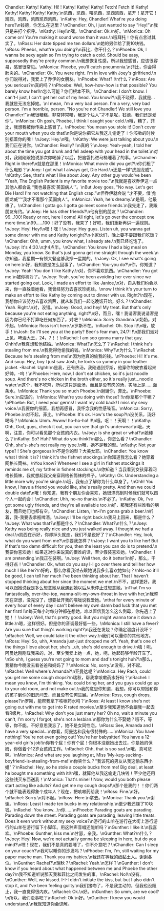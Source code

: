 Chandler: Kathy! Kathy! Hi! ! Kathy! Kathy! Kathy! Fetch! Fetch it! Kathy! Kathy! Kathy! Kathy! Kathy.\n凯西，凯西，喂凯西，凯西凯西，拿开！拿开它！凯西，凯西，凯西凯西凯西。\nKathy: Hey, Chandler! What're you doing here?\n钱德，你怎么在这里？\nChandler: Oh, I just wanted to say "Hey!"\n我只是来打个招呼。\nKathy: Hey!\n嘿。\nChandler: Ok.\n好。\nMonica: Oh come on! You're making it sound worse than it was.\n哦拜托！你有点言过其实了。\nRoss: Her date tipped me ten dollars.\n她的男伴给了我10块钱。\nRoss: Pheebs, what're you doing?\n菲比，你干什么？\nPhoebe: Ok, I wanna be sexy again so I'm trying to catch a cold. Should be easy, supposedly they're pretty common.\n我想恢复性感，所以我想感冒，应该很容易，感冒很常见。\nMonica: Phoebe, you'll catch pneumonia.\n菲比，你会得肺炎的。\nChandler: Ok. You were right. I'm in love with Joey's girlfriend.\n你们说得对，我爱上了乔伊的女朋友。\nPhoebe: What? !\n什么？\nRoss: Are you serious?\n真的吗？\nPhoebe: Well, how-how-how is that possible? You barely know her!\n怎么可能？你们根本不熟。\nChandler: I don't know. I can't-I just, I can't get her out of my head. You know?\n我不晓得，我就是…我就是无法忘掉她。\nI mean, I'm a very bad person. I'm a very, very bad person. I'm a horrible, person. "No you're not Chandler! We still love you Chandler!"\n我很糟糕，非常非常糟，我是个烂人“才不是呢，钱德，我们还是爱你”。\nMonica: Oh gosh, Phoebe, I think I caught your cold.\n哦，糟了，菲比，我想我被你传染上感冒了。\nPhoebe: You mean you stole it! Don't cover your mouth when you do that!\n你是说你把它从我这儿偷走了！你咳嗽的时候别捂着你的嘴！\nJoey: Hey.\n嘿。\nKathy: We were just talking about you.\n我们正在说你。\nChandler: Really? !\n真的？\nJoey: Yeah-yeah, I told her about the time you got drunk and fell asleep with your head in the toilet.\n对对，我刚刚跟她说那次你喝醉了以后，把脑袋扎进马桶睡着了的事。\nChandler: Right in there!\n就是在那里！\nMonica: What movie did you get?\n你们租了什么电影？\nJoey: I got what I always get, Die Hard.\n还是一样“虎胆龙威”。\nKathy: See, that's what I like about Joey. Any other guy would've been "Yeah, The English Patient is my favorite movie too."\n我就是喜欢乔伊这一点其他人都会说 “我也最喜欢‘英国病人’”。\nBut Joey goes, "No way. Let's get Die Hard! I'm not watching that English crap."\n但乔伊就会说 “才不要，借‘虎胆龙威’”“我才不看那个英国病人”。\nMonica: Yeah, he's dreamy.\n是啊，他最棒了。\nChandler: I gotta go. I gotta go meet some friends.\n我先走了，我跟朋友有约。\nJoey: He has other friends?\n他有别的朋友？\nChandler: 99...100! Ready or not, here I come! All right, let's go over the concept one more time.\n99......100！好了没有，我来了！好吧，我们重新再讲一遍规则。\nJoey: Hey! Hey!\n嘿！嘿！\nJoey: Hey guys. Listen uh, you wanna get some dinner with me and Kathy tonight?\n小家伙们，晚上要不要跟我们吃饭？\nChandler: Ohh, umm, you know what, I already ate.\n我已经吃饱了。\nJoey: It's 4:30.\n才4点半。\nChandler: You know I had a big meal on Monday, you know. So that's just gonna get me straight through the week.\n你知道，我星期一有顿大餐这够我撑一星期的。\nJoey: Ok, I see what's going on here.\n好，我知道是怎么回事了。\nChandler: You-you do?\n你，你知道？\nJoey: Yeah! You don't like Kathy.\n对，你不喜欢凯西。\nChandler: You got me.\n被你猜对了。\nJoey: Yeah, you've been avoiding her ever since we started going out. Look, I made an effort to like Janice,\n对，自从我们约会以来，你一直躲着她看，我曾经努力去喜欢珍妮丝。\nnow I think it's your turn to make an effort to like Kathy by coming out to dinner with us. Right?\n现在，我想你应该努力去喜欢凯茜，就从和我们一起吃晚饭开始，好么？\nChandler: Yeah. Right.\n对，没错。\nJoey: Good, and hey! My treat. But that's only because you're not eating anything, right?\n好，而且，嘿！我请客我说请客是因为你已经不打算吃任何东西了，对吧？\nMonica: Sorry Grandma.\n奶奶，对不起。\nMonica: Ross isn't here.\n罗斯不在。\nRachel: Oh. Stop it!\n哦，放手！\nJosh: So I'll see you at the party? Beer's fear man, 24/7! !\n那我们派对上见，啤酒大王，24，7！！\nRachel: I am soo gonna marry that guy. Ohhh!\n我真想和他结婚。\nMonica: What?\n怎么了？\nRachel: I think he's stealing from me.\n我觉得他偷我的钱。\nMonica: Why?\n为什么？\nRachel: Because he's stealing from me!\n因为他真的偷我的钱。\nPhoebe: Hi! It's me. And soup. Hey, boy I just saw Josh, he looks so yummy in your leather jacket. -Rachel: Ughh!\n是我，还有热汤，我刚遇到乔斯，他穿你的皮衣看起来好帅。-呜！\nPhoebe: Here, now, I don't eat chicken, so it's just noodle soup. And there's no chicken in the broth either, so it's really just...noodle water.\n这个，我不吃鸡，所以这只是面汤，而且是没有肉的汤，实际上是......面条水。\nMonica: Thank you so much Phoebe.\n谢谢你，菲比。\nPhoebe: Sure.\n应该的。\nMonica: What're you doing with those? !\n你拿那个干嘛？\nPhoebe: But, I need your germs! I want my cold back! I miss my sexy voice.\n我要你的细菌，我想再感冒，我怀念我的性感嗓音。\nMonica: Sorry, Phoebe.\n对不起，菲比。\nPhoebe: It's ok. How's the soup?\n没关系，汤好喝吗？\nMonica: Umm. Awww! ho-ho-ho! !!\n哦。呕！！天啊！！\nKathy: Ohh, God, guys, check it out, you can see that girl's underwear!\n哦，天啊，注意，你可以看见那个女孩的内衣。\nJoey: Is she great or what?\n她棒么？\nKathy: So? Huh? What do you think?\n那么，你怎么看？\nChandler: Ohh, she's-she's not really my type.\n哦，她不是我的型。\nKathy: Not your type? ! She's gorgeous!\n不是你的型？大美女耶。\nChandler: You know what I think it is? I think it's the fishnet stockings.\n你知道我怎么看？她穿着网格长筒袜。\nYou know? Whenever I see a girl in fishnet stockings it reminds me of, my father in fishnet stockings.\n你知道？当我看到女孩穿着网格长筒袜，我就想起我父亲穿网格长筒袜的样子。\nKathy: Ok. Understanding a little more why you're single.\n哦，我有点了解你为什么单身了。\nOhh! You know, I have a friend you would like, she's really pretty. And then we could double date!\n哦！你知道，我有个朋友你会喜欢，她很漂亮到时候我们就可以四个人一起约会！\nChandler: Uhh, no-no thanks.\n不必了。\nKathy: Ok, I've got some ugly friends, and they're all available too.\n好，那我还有些难看的朋友，而且她们也都有空。\nChandler: Listen, I'm-I'm gonna grab a beer.\n听着，我-我要去拿瓶啤酒。\nJoey: I'll be right back.\n我马上回来，那是什么？\nJoey: What was that?\n那是什么？\nChandler: What?\n什么？\nJoey: Kathy was being really nice and you just walked away. I thought we had a deal.\n凯西在示好，你却掉头就走，我们不是说好了？\nChandler: Hey, look, what do you want from me?\n你要我怎样？\nJoey: I want you to like her! But if that's too damn difficult for you, then the least you can do is to pretend.\n我要你喜欢她！如果这对你来说真的很难的话，至少假装喜欢她。\nChandler: I am pretending.\n我正在装啊。\nJoey: Well then, do it better!\n好，那么，干得好点！\nChandler: Ok, what do you say I-I go over there and tell her how much I like her?\n好的，那么你看我过去跟她说我多么喜欢她如何？\nNo-no it'll be good, I can tell her much I've been thinking about her. That I haven't stopped thinking about her since the moment we met.\n不不，这样更好。我可以跟她说我是多么想念她从我遇到她以后从未停止过想念她。\nThat I'm so fantastically, over-the-top, wanna-slit-my-own-throat in love with her,\n我整天在空想，没完没了，想要扯开我的喉咙说我爱她。\nthat for every minute of every hour of every day I can't believe my own damn bad luck that you met her first! !\n每天每小时每分钟都在想她，难以置信我怎么这么倒霉，你先遇上了她！！\nJoey: Well, that's pretty good. But you might wanna tone it down a little.\n嗯，这样很好。但是你的音调最好低一些。\nMonica: I still have a fever? Are you sure that thing's working right?\n我还在发烧？你确定温度计没坏？\nRachel: Well, we could take it the other way.\n我们可以量你的其他地方。\nRoss: Hey! So, uhh, Amanda just-just dropped me off. Yeah, that's one of the things I love about her, she's...uh, she's old enough to drive.\n嗨！呃，阿曼达刚刚载我来的，对，至少我爱上她一点，她，呃，她起码够年龄开车了。\nSo uhh, I guess you're not going to mom and dad's tonight huh?\n那么，我猜你今晚没去看爸爸和妈妈了？\nMonica: No, sorry.\n没有，对不起。\nRachel: Well where's Amanda?\n亚曼达呢？\nMonica: Hey Rach, could you get me some cough drops?\n瑞秋，帮我拿咳嗽药水好吗？\nRachel: I mean you know, I'm thinking. You could bring her, and you guys could go up to your old room, and not make out.\n我的意思你知道，我想，你可以带她和你的孩子到你的旧房间去，而且没有任何进展。\nMonica: Ross, cough drops, please?\n罗斯，能帮我拿下咳嗽药水吗？\nRoss: At least I know she's not going out with me to get into R rated movies.\n至少我知道他不会跟我一起去看R级片。\nRachel: Why don't you just marry her? Oh no, wait a minute you can't, I'm sorry I forgot, she's not a lesbian.\n那你为什么不娶她？哦不，等等，你不能。不好意思我忘了，她不是女同性恋。\nRoss: See, Amanda and I have a very special...\n你看，阿曼达和我有很特殊的......\nMonica: You have nothing! You're not even going out! You're her babysitter! You have a 12-year-old girl's job!\n你有个屁！你有个屁！你根本没跟她出去过，你是她的保姆，你做着个12岁女孩的工作。\nRachel: Ohh, that is soo sad.\n哦，真可悲啊。\nMonica: And what are you laughing at, Miss 'My-keg-sucking-boyfriend-is-stealing-from-me!'\n你笑什么？"我该死的男友从我这偷东西小姐"？\nRachel: Hey, so he stole a couple bucks from me! Big deal, at least he bought me something with it!\n嘿，就算他从我这偷走几块钱！至少他还用这些钱买东西送我！\nMonica: That's mine! ! Now, would you both please start acting like adults? And get me my cough drops!\n那个是我的！！你们两个就不能表现得象个成年人？现在，把咳嗽药给我！\nRoss: Fine.\n好。\nRachel: Sorry.\n对不起。\nRoss: Here.\n拿去。\nMonica: Thank you.\n谢谢。\nRoss: Least I made ten bucks in my relationship.\n至少我还赚了10块钱。\nRachel: You know...\n你......\nPhoebe: Parading goats are parading. Parading down the street. Parading goats are parading, leaving little treats. Does it even work without my sexy voice?\n游行的山羊在游行在大街上游行游行的山羊在游行留下小脚印。用这种声音唱还能听吗？\nGunther: I like it.\n我喜欢。\nPhoebe: Gunther, kiss me.\n甘瑟，亲我。\nGunther: What?\n什么？\nJoey: Hey! Now, we're not actually gonna be sleeping in here, but do you mind?\n嘿！现在，我们不是真的要睡了，你不介意吧？\nChandler: Can I sleep on your couch?\n我可以睡你的沙发吗？\nPhoebe: I'm, I'm, still waiting for my paper mache man. Thank you my babies.\n我还在等我的纸黏土人。谢谢各位。\nGunther: Rachel?\n瑞秋？\nRachel: Yeah.\n怎样？\nGunther: I don't know if you heard about what happened between me and Phoebe the other day?\n我不知道听说那天我和菲比之间发生的事。\nRachel: No!\n没有。\nGunther: Well, we kissed. I-I-I didn't initiate the kiss, but-but I also didn't stop it, and I've been feeling guilty.\n我们接吻了，不是我主动的，但我也没阻止，我一直觉得很内疚。\nRachel: Ok.\n好。\nGunther: So umm, are we cool?\n所以，我们没事吧？\nRachel: Ok.\n好。\nGunther: I knew you would understand.\n我就知道你会谅解。
        